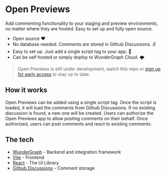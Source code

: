 # Open Previews

Add commenting functionality to your staging and preview environments,
no matter where they are hosted. Easy to set up and fully open source.

- Open source ❤️
- No database needed. Comments are stored in Github Discussions. ✌️
- Easy to set up. Just add a single script tag to your app. 🚀
- Can be self hosted or simply doploy to WunderGraph Cloud. 🌩️

> Open Previews is still under development, watch this repo or [sign up for early access](https://open-previews.com) to stay up to date.

## How it works

Open Previews can be added using a single script tag. Once the script is loaded, it will load the comments from Github Discussions. If no existing discussion is found, a new one will be created. Users can authorize the Open Previews app to allow posting comments on their behalf. Once authorized, users can post comments and react to existing comments.

## The tech

- [WunderGraph](https://wundergraph.com) - Backend and integration framework
- [Vite](https://vitejs.dev) - Frontend
- [React](https://reactjs.org) - The UI Library
- [Github Discussions](https://docs.github.com/en/discussions) - Comment storage
